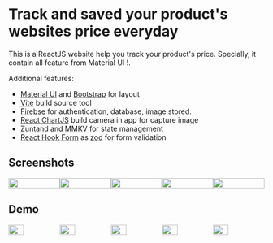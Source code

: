 # Track and saved your product's websites price everyday 

This is a ReactJS website help you track your product's price. Specially, it contain all feature from Material UI !.

Additional features:

- [Material UI](https://mui.com/) and [Bootstrap](https://getbootstrap.com/) for layout
- [Vite](https://vitejs.dev/) build source tool
- [Firebse](https://firebase.google.com/) for authentication, database, image stored.
- [React ChartJS](https://react-chartjs-2.js.org/) build camera in app for capture image
- [Zuntand](https://redux.js.org/introduction/getting-started) and [MMKV](https://github.com/mrousavy/react-native-mmkv) for state management
- [React Hook Form](https://expo.dev/@indiespirit/react-native-chart-kit) as [zod](https://zod.dev/) for form validation

## Screenshots

<div style="display: flex;">
<img src="./screenshots/1.jpg" width=100%>
<img src="./screenshots/2.jpg" width=100%>
<img src="./screenshots/3.jpg" width=100%>
<img src="./screenshots/4.jpg" width=100%>
<img src="./screenshots/5.jpg" width=100%>
</div>

## Demo

<div style="display: flex; flex-direction: 'row';">
<img src="./screenshots/login.gif" width=30%>
<img src="./screenshots/state.gif" width=30%>
<img src="./screenshots/lockscreen.gif" width=30%>
<img src="./screenshots/charts.gif" width=30%>
<img src="./screenshots/icon.gif" width=30%>


</div>

